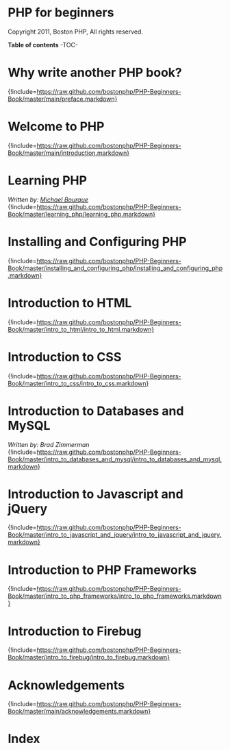 # PHP for beginners
Copyright 2011, Boston PHP, All rights reserved.

**Table of contents**
-TOC-

# Why write another PHP book?
{!include=https://raw.github.com/bostonphp/PHP-Beginners-Book/master/main/preface.markdown}

# Welcome to PHP
{!include=https://raw.github.com/bostonphp/PHP-Beginners-Book/master/main/introduction.markdown}

# Learning PHP
*Written by: [Michael Bourque](mailto:michael@bostonphp.org)* 
{!include=https://raw.github.com/bostonphp/PHP-Beginners-Book/master/learning_php/learning_php.markdown}

# Installing and Configuring PHP
{!include=https://raw.github.com/bostonphp/PHP-Beginners-Book/master/installing_and_configuring_php/installing_and_configuring_php.markdown}

# Introduction to HTML
{!include=https://raw.github.com/bostonphp/PHP-Beginners-Book/master/intro_to_html/intro_to_html.markdown}

# Introduction to CSS
{!include=https://raw.github.com/bostonphp/PHP-Beginners-Book/master/intro_to_css/intro_to_css.markdown}

# Introduction to Databases and MySQL
*Written by: Brad Zimmerman* 
{!include=https://raw.github.com/bostonphp/PHP-Beginners-Book/master/intro_to_databases_and_mysql/intro_to_databases_and_mysql.markdown}

# Introduction to Javascript and jQuery
{!include=https://raw.github.com/bostonphp/PHP-Beginners-Book/master/intro_to_javascript_and_jquery/intro_to_javascript_and_jquery.markdown}

# Introduction to PHP Frameworks
{!include=https://raw.github.com/bostonphp/PHP-Beginners-Book/master/intro_to_php_frameworks/intro_to_php_frameworks.markdown}

# Introduction to Firebug
{!include=https://raw.github.com/bostonphp/PHP-Beginners-Book/master/intro_to_firebug/intro_to_firebug.markdown}

# Acknowledgements
{!include=https://raw.github.com/bostonphp/PHP-Beginners-Book/master/main/acknowledgements.markdown}

# Index